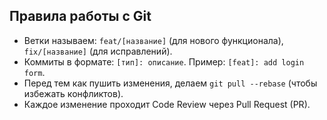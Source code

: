 ## Правила работы с Git
- Ветки называем: `feat/[название]` (для нового функционала), `fix/[название]` (для исправлений).
- Коммиты в формате: `[тип]: описание`. Пример: `[feat]: add login form`.
- Перед тем как пушить изменения, делаем `git pull --rebase` (чтобы избежать конфликтов).
- Каждое изменение проходит Code Review через Pull Request (PR).
